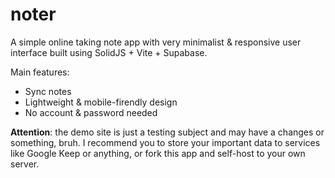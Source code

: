 # noter

A simple online taking note app with very minimalist & responsive user interface built using SolidJS + Vite + Supabase.

Main features:
- Sync notes
- Lightweight & mobile-firendly design
- No account & password needed

**Attention**: the demo site is just a testing subject and may have a changes or something, bruh.
I recommend you to store your important data to services like Google Keep or anything, or fork this app and self-host to your own server.
